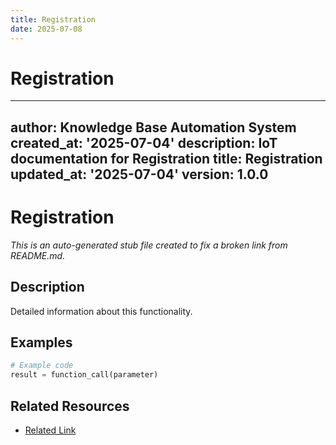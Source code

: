 ```yaml
---
title: Registration
date: 2025-07-08
---
```


# Registration

---
author: Knowledge Base Automation System
created_at: '2025-07-04'
description: IoT documentation for Registration
title: Registration
updated_at: '2025-07-04'
version: 1.0.0
---

# Registration

*This is an auto-generated stub file created to fix a broken link from README.md.*

## Description

Detailed information about this functionality.

## Examples

```python
# Example code
result = function_call(parameter)
```

## Related Resources

- [Related Link](./related_resource.md)
